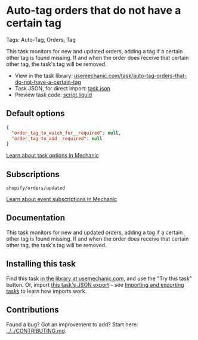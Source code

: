 # Auto-tag orders that do not have a certain tag

Tags: Auto-Tag, Orders, Tag

This task monitors for new and updated orders, adding a tag if a certain other tag is found missing. If and when the order does receive that certain other tag, the task's tag will be removed.

* View in the task library: [usemechanic.com/task/auto-tag-orders-that-do-not-have-a-certain-tag](https://usemechanic.com/task/auto-tag-orders-that-do-not-have-a-certain-tag)
* Task JSON, for direct import: [task.json](../../tasks/auto-tag-orders-that-do-not-have-a-certain-tag.json)
* Preview task code: [script.liquid](./script.liquid)

## Default options

```json
{
  "order_tag_to_watch_for__required": null,
  "order_tag_to_add__required": null
}
```

[Learn about task options in Mechanic](https://docs.usemechanic.com/article/471-task-options)

## Subscriptions

```liquid
shopify/orders/updated
```

[Learn about event subscriptions in Mechanic](https://docs.usemechanic.com/article/408-subscriptions)

## Documentation

This task monitors for new and updated orders, adding a tag if a certain other tag is found missing. If and when the order does receive that certain other tag, the task's tag will be removed.

## Installing this task

Find this task [in the library at usemechanic.com](https://usemechanic.com/task/auto-tag-orders-that-do-not-have-a-certain-tag), and use the "Try this task" button. Or, import [this task's JSON export](../../tasks/auto-tag-orders-that-do-not-have-a-certain-tag.json) – see [Importing and exporting tasks](https://docs.usemechanic.com/article/505-importing-and-exporting-tasks) to learn how imports work.

## Contributions

Found a bug? Got an improvement to add? Start here: [../../CONTRIBUTING.md](../../CONTRIBUTING.md).

